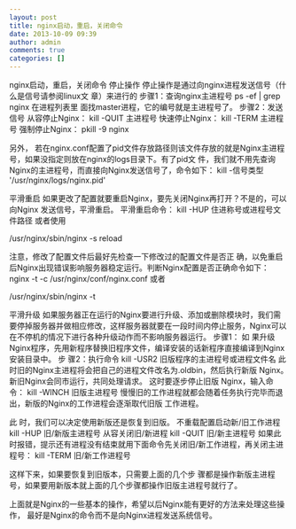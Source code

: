 ```yaml
---
layout: post
title: nginx启动，重启，关闭命令
date: 2013-10-09 09:39
author: admin
comments: true
categories: []
---
```

nginx启动，重启，关闭命令
停止操作
停止操作是通过向nginx进程发送信号（什么是信号请参阅linux文 章）来进行的
步骤1：查询nginx主进程号
ps -ef | grep nginx
在进程列表里 面找master进程，它的编号就是主进程号了。
步骤2：发送信号
从容停止Nginx：
kill -QUIT 主进程号
快速停止Nginx：
kill -TERM 主进程号
强制停止Nginx：
pkill -9 nginx

另外， 若在nginx.conf配置了pid文件存放路径则该文件存放的就是Nginx主进程号，如果没指定则放在nginx的logs目录下。有了pid文 件，我们就不用先查询Nginx的主进程号，而直接向Nginx发送信号了，命令如下：
kill -信号类型 '/usr/nginx/logs/nginx.pid'

平滑重启
如果更改了配置就要重启Nginx，要先关闭Nginx再打开？不是的，可以向Nginx 发送信号，平滑重启。
平滑重启命令：
kill -HUP 住进称号或进程号文件路径
或者使用

/usr/nginx/sbin/nginx -s reload

注意，修改了配置文件后最好先检查一下修改过的配置文件是否正 确，以免重启后Nginx出现错误影响服务器稳定运行。判断Nginx配置是否正确命令如下：
nginx -t -c /usr/nginx/conf/nginx.conf
或者

/usr/nginx/sbin/nginx -t

平滑升级
如果服务器正在运行的Nginx要进行升级、添加或删除模块时，我们需 要停掉服务器并做相应修改，这样服务器就要在一段时间内停止服务，Nginx可以在不停机的情况下进行各种升级动作而不影响服务器运行。
步骤1：
如 果升级Nginx程序，先用新程序替换旧程序文件，编译安装的话新程序直接编译到Nginx安装目录中。
步 骤2：执行命令
kill -USR2 旧版程序的主进程号或进程文件名
此时旧的Nginx主进程将会把自己的进程文件改名为.oldbin，然后执行新版 Nginx。新旧Nginx会同市运行，共同处理请求。
这时要逐步停止旧版 Nginx，输入命令：
kill -WINCH 旧版主进程号
慢慢旧的工作进程就都会随着任务执行完毕而退出，新版的Nginx的工作进程会逐渐取代旧版 工作进程。

此 时，我们可以决定使用新版还是恢复到旧版。
不重载配置启动新/旧工作进程
kill -HUP 旧/新版主进程号
从容关闭旧/新进程
kill -QUIT 旧/新主进程号
如果此时报错，提示还有进程没有结束就用下面命令先关闭旧/新工作进程，再关闭主进程号：
kill -TERM 旧/新工作进程号

这样下来，如果要恢复到旧版本，只需要上面的几个步 骤都是操作新版主进程号，如果要用新版本就上面的几个步骤都操作旧版主进程号就行了。

上面就是Nginx的一些基本的操作，希望以后Nginx能有更好的方法来处理这些操作， 最好是Nginx的命令而不是向Nginx进程发送系统信号。
